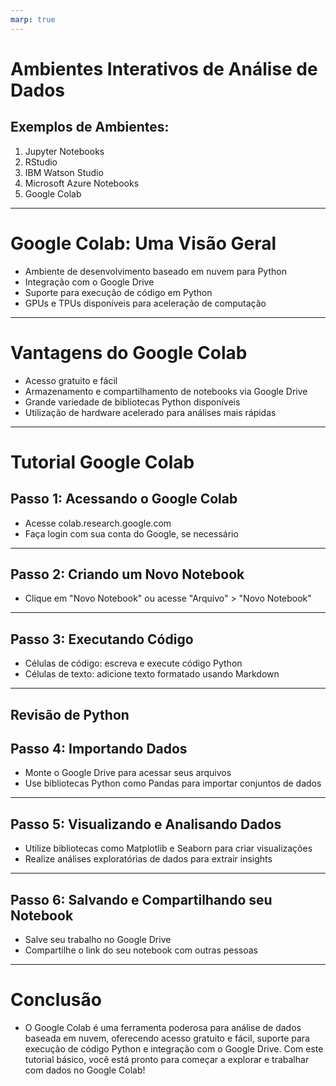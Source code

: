 ```yaml
---
marp: true
---
```


# Ambientes Interativos de Análise de Dados

## Exemplos de Ambientes:
1. Jupyter Notebooks
2. RStudio
3. IBM Watson Studio
4. Microsoft Azure Notebooks
5. Google Colab

---

# Google Colab: Uma Visão Geral

- Ambiente de desenvolvimento baseado em nuvem para Python
- Integração com o Google Drive
- Suporte para execução de código em Python
- GPUs e TPUs disponíveis para aceleração de computação

---

# Vantagens do Google Colab

- Acesso gratuito e fácil
- Armazenamento e compartilhamento de notebooks via Google Drive
- Grande variedade de bibliotecas Python disponíveis
- Utilização de hardware acelerado para análises mais rápidas

---

# Tutorial Google Colab

## Passo 1: Acessando o Google Colab

- Acesse colab.research.google.com
- Faça login com sua conta do Google, se necessário

---

## Passo 2: Criando um Novo Notebook

- Clique em "Novo Notebook" ou acesse "Arquivo" > "Novo Notebook"

---

## Passo 3: Executando Código

- Células de código: escreva e execute código Python
- Células de texto: adicione texto formatado usando Markdown

---

## Revisão de Python
<!-- TODO -->

## Passo 4: Importando Dados

- Monte o Google Drive para acessar seus arquivos
- Use bibliotecas Python como Pandas para importar conjuntos de dados

---

## Passo 5: Visualizando e Analisando Dados

- Utilize bibliotecas como Matplotlib e Seaborn para criar visualizações
- Realize análises exploratórias de dados para extrair insights

---

## Passo 6: Salvando e Compartilhando seu Notebook

- Salve seu trabalho no Google Drive
- Compartilhe o link do seu notebook com outras pessoas

---

# Conclusão

- O Google Colab é uma ferramenta poderosa para análise de dados baseada em nuvem, oferecendo acesso gratuito e fácil, suporte para execução de código Python e integração com o Google Drive. Com este tutorial básico, você está pronto para começar a explorar e trabalhar com dados no Google Colab!

